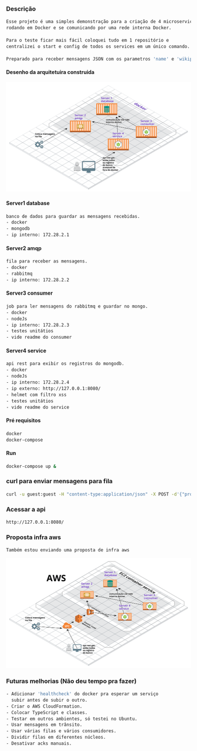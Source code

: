 ### Descrição
```sh
Esse projeto é uma simples demonstração para a criação de 4 microserviços
rodando em Docker e se comunicando por uma rede interna Docker.

Para o teste ficar mais fácil coloquei tudo em 1 repositório e
centralizei o start e config de todos os services em um único comando.

Preparado para receber mensagens JSON com os parametros 'name' e 'wikipedia_url'.
```
#### Desenho da arquitetuira construida
![arquitetura](arquitetura-atual.png)
#### Server1 database
```sh
banco de dados para guardar as mensagens recebidas.
- docker
- mongodb
- ip interno: 172.28.2.1
```
#### Server2 amqp
```sh
fila para receber as mensagens.
- docker
- rabbitmq
- ip interno: 172.28.2.2
```
#### Server3 consumer
```sh
job para ler mensagens do rabbitmq e guardar no mongo.
- docker
- nodeJs
- ip interno: 172.28.2.3
- testes unitátios
- vide readme do consumer
```
#### Server4 service
```sh
api rest para exibir os registros do mongodb.
- docker
- nodeJs
- ip interno: 172.28.2.4
- ip externo: http://127.0.0.1:8080/
- helmet com filtro xss
- testes unitátios
- vide readme do service
```
#### Pré requisitos
```sh
docker
docker-compose
```
#### Run
```sh
docker-compose up &
```
### curl para enviar mensagens para fila
```sh
curl -u guest:guest -H "content-type:application/json" -X POST -d'{"properties":{"delivery_mode":2},"routing_key":"languages","payload":"{\"name\": \"ABAP\", \"wikipedia_url\": \"https://en.wikipedia.org/wiki/ABAP/\"}","payload_encoding":"string"}' http://localhost:15672/api/exchanges/%2f/amq.default/publish
```
### Acessar a api
```sh
http://127.0.0.1:8080/
```
### Proposta infra aws
```sh
Também estou enviando uma proposta de infra aws
```
![arquitetura](arquitetura-aws.png)
### Futuras melhorias (Não deu tempo pra fazer)
```sh
- Adicionar 'healthcheck' do docker pra esperar um serviço
  subir antes de subir o outro.
- Criar o AWS CloudFormation.
- Colocar TypeScript e classes.
- Testar em outros ambientes, só testei no Ubuntu.
- Usar mensagens em trânsito.
- Usar várias filas e vários consumidores.
- Dividir filas em diferentes núcleos.
- Desativar acks manuais.
```
